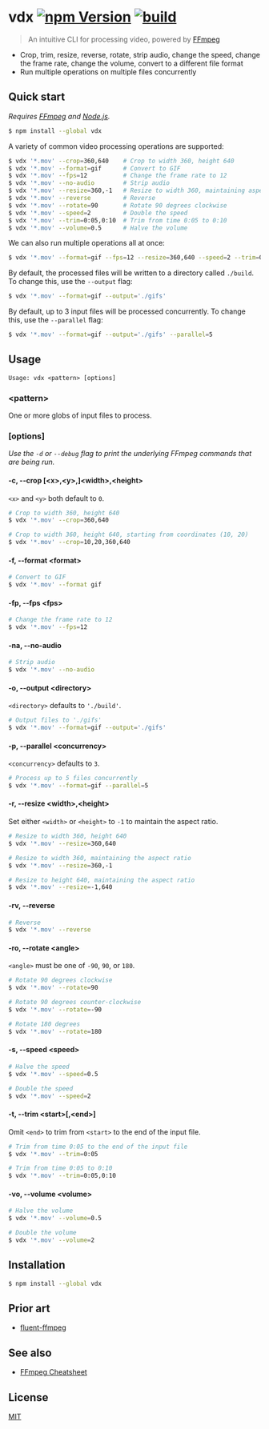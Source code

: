 # vdx [![npm Version](https://img.shields.io/npm/v/vdx?cacheSeconds=1800)](https://www.npmjs.org/package/vdx) [![build](https://github.com/yuanqing/vdx/workflows/build/badge.svg)](https://github.com/yuanqing/vdx/actions?query=workflow%3Abuild)

> An intuitive CLI for processing video, powered by [FFmpeg](https://ffmpeg.org)

- Crop, trim, resize, reverse, rotate, strip audio, change the speed, change the frame rate, change the volume, convert to a different file format
- Run multiple operations on multiple files concurrently

## Quick start

*Requires [FFmpeg](https://ffmpeg.org) and [Node.js](https://nodejs.org).*

```sh
$ npm install --global vdx
```

A variety of common video processing operations are supported:

```sh
$ vdx '*.mov' --crop=360,640    # Crop to width 360, height 640
$ vdx '*.mov' --format=gif      # Convert to GIF
$ vdx '*.mov' --fps=12          # Change the frame rate to 12
$ vdx '*.mov' --no-audio        # Strip audio
$ vdx '*.mov' --resize=360,-1   # Resize to width 360, maintaining aspect ratio
$ vdx '*.mov' --reverse         # Reverse
$ vdx '*.mov' --rotate=90       # Rotate 90 degrees clockwise
$ vdx '*.mov' --speed=2         # Double the speed
$ vdx '*.mov' --trim=0:05,0:10  # Trim from time 0:05 to 0:10
$ vdx '*.mov' --volume=0.5      # Halve the volume
```

We can also run multiple operations all at once:

```sh
$ vdx '*.mov' --format=gif --fps=12 --resize=360,640 --speed=2 --trim=0:05,0:10
```

By default, the processed files will be written to a directory called `./build`. To change this, use the `--output` flag:

```sh
$ vdx '*.mov' --format=gif --output='./gifs'
```

By default, up to 3 input files will be processed concurrently. To change this, use the `--parallel` flag:

```sh
$ vdx '*.mov' --format=gif --output='./gifs' --parallel=5
```

## Usage

```
Usage: vdx <pattern> [options]
```

### &lt;pattern&gt;

One or more globs of input files to process.

### [options]

*Use the `-d` or `--debug` flag to print the underlying FFmpeg commands that are being run.*

#### -c, --crop [&lt;x&gt;,&lt;y&gt;,]&lt;width&gt;,&lt;height&gt;

`<x>` and `<y>` both default to `0`.

```sh
# Crop to width 360, height 640
$ vdx '*.mov' --crop=360,640

# Crop to width 360, height 640, starting from coordinates (10, 20)
$ vdx '*.mov' --crop=10,20,360,640
```

#### -f, --format &lt;format&gt;

```sh
# Convert to GIF
$ vdx '*.mov' --format gif
```

#### -fp, --fps &lt;fps&gt;

```sh
# Change the frame rate to 12
$ vdx '*.mov' --fps=12
```

#### -na, --no-audio

```sh
# Strip audio
$ vdx '*.mov' --no-audio
```

#### -o, --output &lt;directory&gt;

`<directory>` defaults to `'./build'`.

```sh
# Output files to './gifs'
$ vdx '*.mov' --format=gif --output='./gifs'
```

#### -p, --parallel &lt;concurrency&gt;

`<concurrency>` defaults to `3`.

```sh
# Process up to 5 files concurrently
$ vdx '*.mov' --format=gif --parallel=5
```

#### -r, --resize &lt;width&gt;,&lt;height&gt;

Set either `<width>` or `<height>` to `-1` to maintain the aspect ratio.

```sh
# Resize to width 360, height 640
$ vdx '*.mov' --resize=360,640

# Resize to width 360, maintaining the aspect ratio
$ vdx '*.mov' --resize=360,-1

# Resize to height 640, maintaining the aspect ratio
$ vdx '*.mov' --resize=-1,640
```

#### -rv, --reverse

```sh
# Reverse
$ vdx '*.mov' --reverse
```

#### -ro, --rotate &lt;angle&gt;

`<angle>` must be one of `-90`, `90`, or `180`.

```sh
# Rotate 90 degrees clockwise
$ vdx '*.mov' --rotate=90

# Rotate 90 degrees counter-clockwise
$ vdx '*.mov' --rotate=-90

# Rotate 180 degrees
$ vdx '*.mov' --rotate=180
```

#### -s, --speed &lt;speed&gt;

```sh
# Halve the speed
$ vdx '*.mov' --speed=0.5

# Double the speed
$ vdx '*.mov' --speed=2
```

#### -t, --trim &lt;start&gt;[,&lt;end&gt;]

Omit `<end>` to trim from `<start>` to the end of the input file.

```sh
# Trim from time 0:05 to the end of the input file
$ vdx '*.mov' --trim=0:05

# Trim from time 0:05 to 0:10
$ vdx '*.mov' --trim=0:05,0:10
```

#### -vo, --volume &lt;volume&gt;

```sh
# Halve the volume
$ vdx '*.mov' --volume=0.5

# Double the volume
$ vdx '*.mov' --volume=2
```

## Installation

```sh
$ npm install --global vdx
```

## Prior art

- [fluent-ffmpeg](https://github.com/fluent-ffmpeg/node-fluent-ffmpeg)

## See also

- [FFmpeg Cheatsheet](https://github.com/yuanqing/ffmpeg-cheatsheet)

## License

[MIT](/LICENSE.md)
